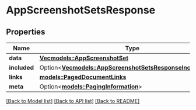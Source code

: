 # AppScreenshotSetsResponse

## Properties

Name | Type | Description | Notes
------------ | ------------- | ------------- | -------------
**data** | [**Vec<models::AppScreenshotSet>**](AppScreenshotSet.md) |  | 
**included** | Option<[**Vec<models::AppScreenshotSetsResponseIncludedInner>**](AppScreenshotSetsResponse_included_inner.md)> |  | [optional]
**links** | [**models::PagedDocumentLinks**](PagedDocumentLinks.md) |  | 
**meta** | Option<[**models::PagingInformation**](PagingInformation.md)> |  | [optional]

[[Back to Model list]](../README.md#documentation-for-models) [[Back to API list]](../README.md#documentation-for-api-endpoints) [[Back to README]](../README.md)


